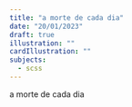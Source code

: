 ```yaml
---
title: "a morte de cada dia"
date: "20/01/2023"
draft: true
illustration: ""
cardIllustration: ""
subjects:
  - scss
---
```


a morte de cada dia
